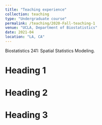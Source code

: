 ```yaml
---
title: "Teaching experience"
collection: teaching
type: "Undergraduate course"
permalink: /teaching/2020-Fall-teaching-1
venue: "UCLA, Department of Biostatistics"
date: 2021-04
location: "LA, CA"
---
```


Biostatistics 241: Spatial Statistics Modeling.

Heading 1
======

Heading 2
======

Heading 3
======
